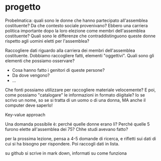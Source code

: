 # progetto
Probelmatica: quali sono le donne che hanno partecipato all'assemblea costituente? Da che contesto sociale provenivano? Ebbero una carriera politica importante dopo la loro elezione come membri dell'assemblea costituente? Quali sono le differenze che contraddistinguono queste donne rispetto agli uomini eletti per l'assemblea? 

Raccogliere dati riguardo alla carriera dei membri dell'assemblea costituente. Dobbiamo raccogliere fatti, elementi "oggettivi". Quali sono gli elementi che possiamo osservare?
- Cosa hanno fatto i genitori di queste persone?
- Da dove vengono?
- ...

Che fonti possiamo utilizzare per raccogliere materiale velocemente? E poi, come possiamo "catalogare" le informazioni in formato diigitale? Io se scrivo un nome, so se si tratta di un uomo o di una donna, MA anche il computer deve saperlo!

Key-value approach

Una domanda possibile è: perché quelle donne erano lì? Perché quelle 5 furono elette all'assemblea dei 75? Chhe studi avevano fatto? 

per la prossima lezione, pensa a 4-5 domande di ricerca, e rifletti sui dati di cui si ha bisogno per rispondere. Poi raccogli dati in lista. 

su github si scrive in mark down, informati su come funziona

